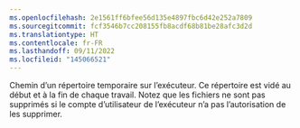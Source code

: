 ```yaml
---
ms.openlocfilehash: 2e1561ff6bfee56d135e4897fbc6d42e252a7809
ms.sourcegitcommit: fcf3546b7cc208155fb8acdf68b81be28afc3d2d
ms.translationtype: HT
ms.contentlocale: fr-FR
ms.lasthandoff: 09/11/2022
ms.locfileid: "145066521"
---
```

Chemin d’un répertoire temporaire sur l’exécuteur. Ce répertoire est vidé au début et à la fin de chaque travail. Notez que les fichiers ne sont pas supprimés si le compte d’utilisateur de l’exécuteur n’a pas l’autorisation de les supprimer.
